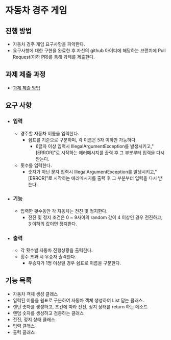 # 자동차 경주 게임
## 진행 방법
* 자동차 경주 게임 요구사항을 파악한다.
* 요구사항에 대한 구현을 완료한 후 자신의 github 아이디에 해당하는 브랜치에 Pull Request(이하 PR)를 통해 과제를 제출한다.

## 과제 제출 과정
* [과제 제출 방법](https://github.com/next-step/nextstep-docs/tree/master/precourse)

## 요구 사항
* ### 입력
  * 경주할 자동차 이름을 입력한다.
    * 쉼표를 기준으로 구분하며, 각 이름은 5자 이하만 가능하다.
      * 6글자 이상 입력시 IllegalArgumentException를 발생시키고,"[ERROR]"로 시작하는 에러메시지를 출력 후 그 부분부터 입력을 다시 받는다.
  * 횟수를 입력한다.
    * 숫자가 아닌 문자 입력시  IllegalArgumentException를 발생시키고,"[ERROR]"로 시작하는 에러메시지를 출력 후 그 부분부터 입력을 다시 받는다.
* ### 기능
  * 입력한 횟수동안 각 자동차는 전진 및 정지한다.
    * 전진 및 정지 조건은 0 ~ 9사이의 random 값이 4 이상인 경우 전진하고, 3 이하의 값이면 정지한다.
* ### 출력
  * 각 횟수별 자동차 진행상황을 출력한다.
  * 횟수 초과 시 우승자 출력한다.
    * 우승자가 1명 이상일 경우 쉼표로 이름을 구분한다.

## 기능 목록
* 자동차 객체 생성 클래스
* 입력된 이름을 쉼표로 구분하여 자동차 객체 생성하여 List 담는 클래스.
* 랜던 숫자를 생성하고, 조건에 따라 전진, 정지 상태를 return 하는 메소드
* 랜덤 숫자를 생성하고 검증하는 클래스
* 전진, 정지 상태 클래스
* 입력 클래스
* 출력 클래스